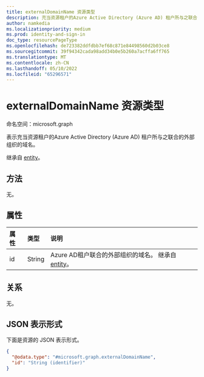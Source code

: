 ```yaml
---
title: externalDomainName 资源类型
description: 充当资源租户的Azure Active Directory (Azure AD) 租户所与之联合的外部组织的域名。
author: namkedia
ms.localizationpriority: medium
ms.prod: identity-and-sign-in
doc_type: resourcePageType
ms.openlocfilehash: de723382ddfdbb7ef68c871e84498560d2b03ce8
ms.sourcegitcommit: 39f94342cada98add34b0e5b260a7acffa6ff765
ms.translationtype: MT
ms.contentlocale: zh-CN
ms.lasthandoff: 05/10/2022
ms.locfileid: "65296571"
---
```

# <a name="externaldomainname-resource-type"></a>externalDomainName 资源类型

命名空间：microsoft.graph

表示充当资源租户的Azure Active Directory (Azure AD) 租户所与之联合的外部组织的域名。

继承自 [entity](../resources/entity.md)。

## <a name="methods"></a>方法
无。

## <a name="properties"></a>属性
|属性|类型|说明|
|:---|:---|:---|
|id|String|Azure AD租户联合的外部组织的域名。 继承自 [entity](../resources/entity.md)。|

## <a name="relationships"></a>关系
无。

## <a name="json-representation"></a>JSON 表示形式
下面是资源的 JSON 表示形式。
<!-- {
  "blockType": "resource",
  "keyProperty": "id",
  "@odata.type": "microsoft.graph.externalDomainName",
  "baseType": "microsoft.graph.entity",
  "openType": false
}
-->
``` json
{
  "@odata.type": "#microsoft.graph.externalDomainName",
  "id": "String (identifier)"
}
```
